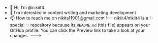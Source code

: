- 👋 Hi, I’m @nikiit4
- 👀 I’m interested in content writing and marketing development
- 📫 How to reach me on nikita11901@gmail.com
!---
nikiit4/nikiit4 is a ✨ special ✨ repository because its `README.md` (this file) appears on your GitHub profile.
You can click the Preview link to take a look at your changes.
--->
